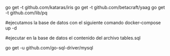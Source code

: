 

go get -t github.com/kataras/iris
go get -t github.com/betacraft/yaag
go get -t github.com/lib/pq

#ejecutamos la base de datos con el siguiente comando
    docker-compose up -d

#ejecutar en la base de datos el contenido del archivo tables.sql


go get -u github.com/go-sql-driver/mysql